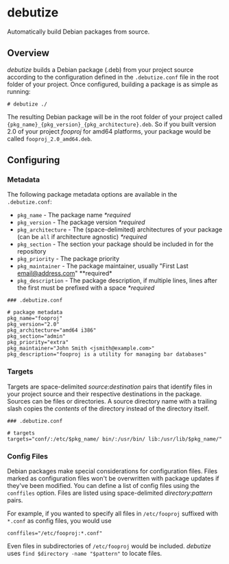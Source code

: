 debutize
========

Automatically build Debian packages from source.

Overview
--------

*debutize* builds a Debian package (.deb) from your project source according to
the configuration defined in the `.debutize.conf` file in the root folder of
your project. Once configured, building a package is as simple as running:

```
# debutize ./
```

The resulting Debian package will be in the root folder of your project called
`{pkg_name}_{pkg_version}_{pkg_architecture}.deb`. So if you built version 2.0
of your project *fooproj* for amd64 platforms, your package would be called
`fooproj_2.0_amd64.deb`.

Configuring
-----------

### Metadata

The following package metadata options are available in the `.debutize.conf`:

- `pkg_name` - The package name *\*required*
- `pkg_version` - The package version *\*required*
- `pkg_architecture` - The (space-delimited) architectures of your package (can be `all` if architecture agnostic) *\*required*
- `pkg_section` - The section your package should be included in for the repository
- `pkg_priority` - The package priority
- `pkg_maintainer` - The package maintainer, usually "First Last <email@address.com>" *\*required\*
- `pkg_description` - The package description, if multiple lines, lines after the first must be prefixed with a space *\*required*

```
### .debutize.conf

# package metadata
pkg_name="fooproj"
pkg_version="2.0"
pkg_architecture="amd64 i386"
pkg_section="admin"
pkg_priority="extra"
pkg_maintainer="John Smith <jsmith@example.com>"
pkg_description="fooproj is a utility for managing bar databases"
```

### Targets

Targets are space-delimited *source*:*destination* pairs that identify files in
your project source and their respective destinations in the package. Sources
can be files or directories. A source directory name with a trailing slash
copies the *contents* of the directory instead of the directory itself.

```
### .debutize.conf

# targets
targets="conf/:/etc/$pkg_name/ bin/:/usr/bin/ lib:/usr/lib/$pkg_name/"
```

### Config Files

Debian packages make special considerations for configuration files. Files
marked as configuration files won't be overwritten with package updates if
they've been modified. You can define a list of config files using the
`conffiles` option. Files are listed using space-delimited
*directory*:*pattern* pairs.

For example, if you wanted to specify all files in `/etc/fooproj` suffixed
with `*.conf` as config files, you would use

```
conffiles="/etc/fooproj:*.conf"
```

Even files in subdirectories of `/etc/fooproj` would be included. *debutize*
uses `find $directory -name "$pattern"` to locate files.

